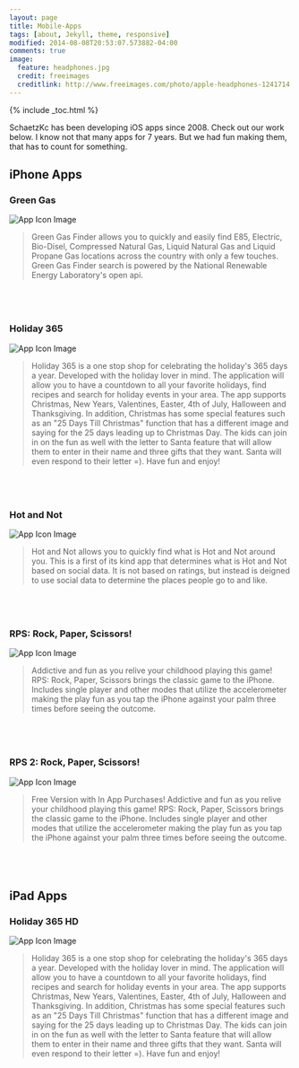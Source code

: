 ```yaml
---
layout: page
title: Mobile-Apps
tags: [about, Jekyll, theme, responsive]
modified: 2014-08-08T20:53:07.573882-04:00
comments: true
image:
  feature: headphones.jpg
  credit: freeimages
  creditlink: http://www.freeimages.com/photo/apple-headphones-1241714
---
```


{% include _toc.html %}

SchaetzKc has been developing iOS apps since 2008.  Check out our work below.  I know not that many apps for 7 years.  But we had fun making them, that has to count for something.

## iPhone Apps  

### Green Gas

![App Icon Image](http://a3.mzstatic.com/us/r30/Purple6/v4/28/c4/48/28c4486d-c712-a7df-0d07-452ed1d25f0d/icon100x100.png)

> Green Gas Finder allows you to quickly and easily find E85, Electric, Bio-Disel, Compressed Natural Gas, Liquid Natural Gas and Liquid Propane Gas locations across the country with only a few touches. Green Gas Finder search is powered by the National Renewable Energy Laboratory's open api.

<a href="https://geo.itunes.apple.com/us/app/green-gas-finder/id607460569?mt=8" style="display:inline-block;overflow:hidden;background:url(http://linkmaker.itunes.apple.com/images/badges/en-us/badge_appstore-lrg.svg) no-repeat;width:165px;height:40px;"></a>

### Holiday 365

![App Icon Image](http://a5.mzstatic.com/us/r30/Purple4/v4/45/0b/52/450b523e-1ed0-5e01-01d0-739f26538e0f/icon100x100.png)

> Holiday 365 is a one stop shop for celebrating the holiday's 365 days a year. Developed with the holiday lover in mind. The application will allow you to have a countdown to all your favorite holidays, find recipes and search for holiday events in your area. The app supports Christmas, New Years, Valentines, Easter, 4th of July, Halloween and Thanksgiving. In addition, Christmas has some special features such as an "25 Days Till Christmas" function that has a different image and saying for the 25 days leading up to Christmas Day. The kids can join in on the fun as well with the letter to Santa feature that will allow them to enter in their name and three gifts that they want. Santa will even respond to their letter =). Have fun and enjoy!

<a href="https://geo.itunes.apple.com/us/app/holiday-365/id468420133?mt=8" style="display:inline-block;overflow:hidden;background:url(http://linkmaker.itunes.apple.com/images/badges/en-us/badge_appstore-lrg.svg) no-repeat;width:165px;height:40px;"></a>

### Hot and Not

![App Icon Image](http://a4.mzstatic.com/us/r30/Purple5/v4/17/eb/00/17eb0000-fa74-4743-9555-d2753576e7a3/icon100x100.jpeg)

> Hot and Not allows you to quickly find what is Hot and Not around you. This is a first of its kind app that determines what is Hot and Not based on social data. It is not based on ratings, but instead is deigned to use social data to determine the places people go to and like.

<a href="https://geo.itunes.apple.com/us/app/hot-and-not/id881296364?mt=8" style="display:inline-block;overflow:hidden;background:url(http://linkmaker.itunes.apple.com/images/badges/en-us/badge_appstore-lrg.svg) no-repeat;width:165px;height:40px;"></a>

### RPS: Rock, Paper, Scissors!

![App Icon Image](http://a3.mzstatic.com/us/r30/Purple/v4/67/a7/04/67a704dd-28cc-4142-8165-befae0462446/icon100x100.png)

> Addictive and fun as you relive your childhood playing this game! RPS: Rock, Paper, Scissors brings the classic game to the iPhone. Includes single player and other modes that utilize the accelerometer making the play fun as you tap the iPhone against your palm three times before seeing the outcome.

<a href="https://geo.itunes.apple.com/us/app/rps-rock-paper-scissors/id364968066?mt=8" style="display:inline-block;overflow:hidden;background:url(http://linkmaker.itunes.apple.com/images/badges/en-us/badge_appstore-lrg.svg) no-repeat;width:165px;height:40px;"></a>

### RPS 2: Rock, Paper, Scissors!

![App Icon Image](http://a2.mzstatic.com/us/r30/Purple6/v4/8e/b3/c6/8eb3c6b7-6b9e-a0fe-f059-cc1d6f748c94/icon100x100.png)

> Free Version with In App Purchases!  Addictive and fun as you relive your childhood playing this game! RPS: Rock, Paper, Scissors brings the classic game to the iPhone. Includes single player and other modes that utilize the accelerometer making the play fun as you tap the iPhone against your palm three times before seeing the outcome.

<a href="https://geo.itunes.apple.com/us/app/rps-2-rock-paper-scissors/id425310874?mt=8" style="display:inline-block;overflow:hidden;background:url(http://linkmaker.itunes.apple.com/images/badges/en-us/badge_appstore-lrg.svg) no-repeat;width:165px;height:40px;"></a>

## iPad Apps  

### Holiday 365 HD

![App Icon Image](http://a3.mzstatic.com/us/r30/Purple/v4/fa/c8/8d/fac88d7a-7e15-e1af-29a1-8d69f228ab3e/icon100x100.jpeg)

> Holiday 365 is a one stop shop for celebrating the holiday's 365 days a year. Developed with the holiday lover in mind. The application will allow you to have a countdown to all your favorite holidays, find recipes and search for holiday events in your area. The app supports Christmas, New Years, Valentines, Easter, 4th of July, Halloween and Thanksgiving. In addition, Christmas has some special features such as an "25 Days Till Christmas" function that has a different image and saying for the 25 days leading up to Christmas Day. The kids can join in on the fun as well with the letter to Santa feature that will allow them to enter in their name and three gifts that they want. Santa will even respond to their letter =). Have fun and enjoy!

<a href="https://geo.itunes.apple.com/us/app/a-holiday-365-hd/id583640754?mt=8" style="display:inline-block;overflow:hidden;background:url(http://linkmaker.itunes.apple.com/images/badges/en-us/badge_appstore-lrg.svg) no-repeat;width:165px;height:40px;"></a>
